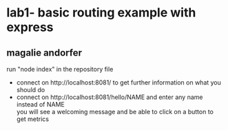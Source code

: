 # lab1- basic routing example with express
## magalie andorfer  
run "node index" in the repository file  
* connect on http://localhost:8081/ to get further information on what you should do  
* connect on  http://localhost:8081/hello/NAME and enter any name instead of NAME  
you will see a welcoming message and be able to click on a button to get metrics  
  
 
